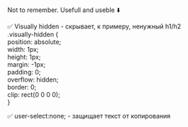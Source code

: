 Not to remember. Usefull and useble ⬇️

✅ Visually hidden - скрывает, к примеру, ненужный h1/h2 <br>
.visually-hidden { <br>
  position: absolute; <br>
  width: 1px;<br>
  height: 1px;<br>
  margin: -1px;<br>
  padding: 0;<br>
  overflow: hidden;<br>
  border: 0;<br>
  clip: rect(0 0 0 0);<br>
}

✅ user-select:none; - защищает текст от копирования
